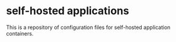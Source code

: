 # self-hosted applications

This is a repository of configuration files for self-hosted application containers.
